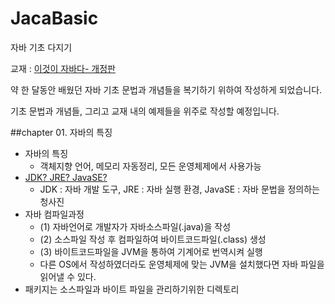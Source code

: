 # JacaBasic
자바 기초 다지기

교재 : [이것이 자바다- 개정판](https://www.google.co.kr/books/edition/%EC%9D%B4%EA%B2%83%EC%9D%B4_%EC%9E%90%EB%B0%94%EB%8B%A4_%EA%B0%9C%EC%A0%95%ED%8C%90/SLWGEAAAQBAJ?hl=ko&gbpv=0)

약 한 달동안 배웠던 자바 기초 문법과 개념들을 복기하기 위하여 작성하게 되었습니다.

기초 문법과 개념들, 그리고 교재 내의 예제들을 위주로 작성할 예정입니다. 

##chapter 01. 자바의 특징
- 자바의 특징
    - 객체지향 언어, 메모리 자동정리, 모든 운영체제에서 사용가능
- [JDK? JRE? JavaSE?](https://jindream6128.tistory.com/54)
    - JDK : 자바 개발 도구, JRE : 자바 실행 환경, JavaSE : 자바 문법을 정의하는 청사진
- 자바 컴파일과정
    - (1) 자바언어로 개발자가 자바소스파일(.java)을 작성
    - (2) 소스파일 작성 후 컴파일하여 바이트코드파일(.class) 생성
    - (3) 바이트코드파일을 JVM을 통하여 기계어로 번역시켜 실행
    - 다른 OS에서 작성하였더라도 운영체제에 맞는 JVM을 설치했다면 자바 파일을 읽어낼 수 있다.
- 패키지는 소스파일과 바이트 파일을 관리하기위한 디렉토리